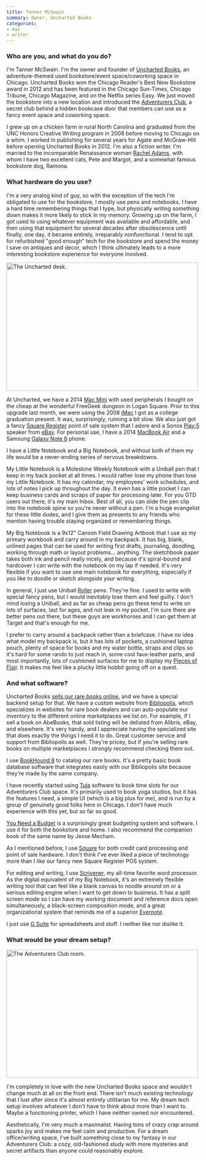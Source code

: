 ```yaml
---
title: Tanner McSwain
summary: Owner, Uncharted Books 
categories:
- mac
- writer 
---
```


### Who are you, and what do you do?

I'm Tanner McSwain. I'm the owner and founder of [Uncharted Books](https://www.unchartedbooks.com/ "Uncharted's website."), an adventure-themed used bookstore/event space/coworking space in Chicago. Uncharted Books won the Chicago Reader's Best New Bookstore award in 2012 and has been featured in the Chicago Sun-Times, Chicago Tribune, Chicago Magazine, and on the Netflix series Easy. We just moved the bookstore into a new location and introduced the [Adventurers Club](https://www.unchartedbooks.com/adventurers-club.php "Uncharted's secret club room."), a secret club behind a hidden bookcase door that members can use as a fancy event space and coworking space.

I grew up on a chicken farm in rural North Carolina and graduated from the UNC Honors Creative Writing program in 2008 before moving to Chicago on a whim. I worked in publishing for several years for Agate and McGraw-Hill before opening Uncharted Books in 2012. I'm also a fiction writer. I'm married to the incomparable Renaissance woman [Rachel Adams](https://twitter.com/madamradams "Rachel's Twitter account."), with whom I have two excellent cats, Pete and Margot, and a somewhat famous bookstore dog, Ramona.

### What hardware do you use?

I'm a very analog kind of guy, so with the exception of the tech I'm obligated to use for the bookstore, I mostly use pens and notebooks. I have a hard time remembering things that I type, but physically writing something down makes it more likely to stick in my memory. Growing up on the farm, I got used to using whatever equipment was available and affordable, and then using that equipment for several decades after obsolescence until finally, one day, it became entirely, irreparably nonfunctional. I tend to opt for refurbished "good enough" tech for the bookstore and spend the money I save on antiques and decor, which I think ultimately leads to a more interesting bookstore experience for everyone involved.

<img src="/images/interviews/tanner.mcswain/desk.jpg" width="500" height="335" alt="The Uncharted desk." class="detail">

At Uncharted, we have a 2014 [Mac Mini][mac-mini] with used peripherals I bought on the cheap at the wonderful FreeGeek dungeon in Logan Square. Prior to this upgrade last month, we were using the 2008 [iMac][] I got as a college graduation present. It was, surprisingly, running a bit slow. We also just got a fancy [Square Register][square-register] point of sale system that I adore and a Sonos [Play:5][play-5] speaker from [eBay][]. For personal use, I have a 2014 [MacBook Air][macbook-air] and a Samsung [Galaxy Note 8][galaxy-note-8] phone. 

I have a Little Notebook and a Big Notebook, and without both of them my life would be a never-ending series of nervous breakdowns.

My Little Notebook is a Moleskine Weekly Notebook with a Uniball pen that I keep in my back pocket at all times. I would rather lose my phone than lose my Little Notebook. It has my calendar, my employees' work schedules, and lots of notes I pick up throughout the day. It even has a little pocket I can keep business cards and scraps of paper for processing later. For you GTD users out there, it's my main Inbox. Best of all, you can slide the pen clip into the notebook spine so you're never without a pen. I'm a huge evangelist for these little dudes, and I give them as presents to any friends who mention having trouble staying organized or remembering things.

My Big Notebook is a 9x12" Canson Field Drawing Artbook that I use as my primary workbook and carry around in my backpack. It has big, blank, unlined pages that can be used for writing first drafts, journaling, doodling, working through math or layout problems... anything. The sketchbook paper takes both ink and pencil really nicely, and because it's spiral-bound and hardcover I can write with the notebook on my lap if needed. It's very flexible if you want to use one main notebook for everything, especially if you like to doodle or sketch alongside your writing.

In general, I just use Uniball [Roller][] pens. They're fine. I used to write with special fancy pens, but I would inevitably lose them and feel guilty. I don't mind losing a Uniball, and as far as cheap pens go these tend to write on lots of surfaces, last for ages, and not leak in my pocket. I'm sure there are better pens out there, but these guys are workhorses and I can get them at Target and that's enough for me.

I prefer to carry around a backpack rather than a briefcase. I have no idea what model my backpack is, but it has lots of pockets, a cushioned laptop pouch, plenty of space for books and my water bottle, straps and clips so it's hard for some rando to just reach in, some cool faux-leather parts, and most importantly, lots of cushioned surfaces for me to display my [Pieces of Flair](https://www.youtube.com/watch?v=KJtrLKGZZFg "A YouTube clip from Office Space."). It makes me feel like a plucky little hobbit going off on a quest.

### And what software?

Uncharted Books [sells our rare books online](https://www.unchartedbooks.com/buy-online.php "Uncharted's rare books for sale."), and we have a special backend setup for that. We have a custom website from [Bibliopolis][], which specializes in websites for rare book dealers and can auto-populate our inventory to the different online marketplaces we list on. For example, if I sell a book on AbeBooks, that sold listing will be delisted from Alibris, eBay, and elsewhere. It's very handy, and I appreciate having the specialized site that does exactly the things I need it to do. Great customer service and support from Bibliopolis as well. They're pricey, but if you're selling rare books on multiple marketplaces I strongly recommend checking them out.

I use [BookHound 8][bookhound] to catalog our rare books. It's a pretty basic book database software that integrates easily with our Bibliopolis site because they're made by the same company.

I have recently started using [Tula][] software to book time slots for our Adventurers Club space. It's primarily used to book yoga studios, but it has the features I need, a simple UI (which is a big plus for me), and is run by a group of genuinely good folks here in Chicago. I don't have much experience with this yet, but so far so good.

[You Need a Budget][ynab] is a surprisingly great budgeting system and software. I use it for both the bookstore and home. I also recommend the companion book of the same name by Jesse Mecham.

As I mentioned before, I use [Square][] for both credit card processing and point of sale hardware. I don't think I've ever liked a piece of technology more than I like our fancy new Square Register POS system. 

For editing and writing, I use [Scrivener][], my all-time favorite word processor. As the digital equivalent of my Big Notebook, it's an extremely flexible writing tool that can feel like a blank canvas to noodle around on or a serious editing engine when I want to get down to business. It has a split screen mode so I can have my working document and reference docs open simultaneously, a black-screen composition mode, and a great organizational system that reminds me of a superior [Evernote][].

I just use [G Suite][g-suite] for spreadsheets and stuff. I neither like nor dislike it.

### What would be your dream setup?

<img src="/images/interviews/tanner.mcswain/club.jpg" width="500" height="335" alt="The Adventurers Club room." class="detail">

I'm completely in love with the new Uncharted Books space and wouldn't change much at all on the front end. There isn't much existing technology that I lust after since it's almost entirely utilitarian for me. My dream tech setup involves whatever I don't have to think about more than I want to. Maybe a functioning printer, which I have neither owned nor encountered.

Aesthetically, I'm very much a maximalist. Having tons of crazy crap around sparks joy and makes me feel calm and productive. For a dream office/writing space, I've built something close to my fantasy in our Adventurers Club: a cozy, old-fashioned study with more mysteries and secret artifacts than anyone could reasonably explore.

[galaxy-note-8]: https://en.wikipedia.org/wiki/Samsung_Galaxy_Note_8 "A 6.3 inch Android phone."
[imac]: https://www.apple.com/imac/ "An all-in-one computer."
[mac-mini]: https://www.apple.com/mac-mini/ "A small desktop computer."
[macbook-air]: https://www.apple.com/macbook-air/ "A very thin laptop."
[play-5]: https://www.sonos.com/en-us/shop/play5.html "A wireless speaker."
[roller]: https://uniballco.com/uni_products/roller/ "A rollerball pen."
[square-register]: https://squareup.com/shop/hardware/us/en/products/register-pos "A Point of Sale device."
[bibliopolis]: https://www.bibliopolis.com/ "An online book selling service."
[bookhound]: https://www.bibliopolis.com/bookhound "Inventory software for booksellers."
[ebay]: https://www.ebay.com/ "An auction service."
[evernote]: https://evernote.com/ "Online software for capturing notes."
[g-suite]: https://gsuite.google.com/ "A hosted solution for email, calendaring and more."
[scrivener]: http://literatureandlatte.com/scrivener.php "A Mac text editor aimed at writers."
[square]: https://squareup.com/ "A software and hardware solution for processing credit cards."
[tula]: https://tulasoftware.com/ "Software for organising class-based studios."
[ynab]: https://www.youneedabudget.com/ "A service for helping people save money."

